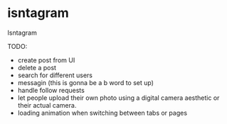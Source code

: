 # isntagram
Isntagram

TODO:
- create post from UI
- delete a post
- search for different users
- messagin (this is gonna be a b word to set up)
- handle follow requests
- let people upload their own photo using a digital camera aesthetic or their actual camera.
- loading animation when switching between tabs or pages